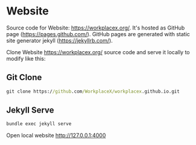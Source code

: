 # Website

Source code for Website: https://workplacex.org/. It's hosted as GitHub page (https://pages.github.com/). GitHub pages are generated with static site generator jekyll (https://jekyllrb.com/). 

Clone Website https://workplacex.org/ source code and serve it locally to modify like this:

## Git Clone
```cmd
git clone https://github.com/WorkplaceX/workplacex.github.io.git
```

## Jekyll Serve
```cmd
bundle exec jekyll serve
```
Open local website http://127.0.0.1:4000
